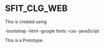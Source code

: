 # SFIT_CLG_WEB
This is created using 

-bootstrap
-html
-google fonts
-css 
-javaScript


This is a Prototype.
